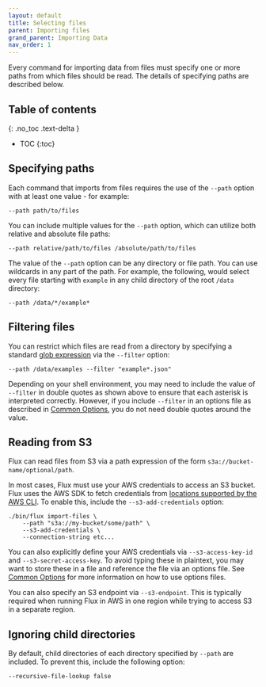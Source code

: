 ```yaml
---
layout: default
title: Selecting files
parent: Importing files
grand_parent: Importing Data
nav_order: 1
---
```


Every command for importing data from files must specify one or more paths from which files should be read. The details
of specifying paths are described below.

## Table of contents
{: .no_toc .text-delta }

- TOC
{:toc}

## Specifying paths

Each command that imports from files requires the use of the `--path` option with at least one value - for example:

    --path path/to/files

You can include multiple values for the `--path` option, which can utilize both relative and absolute file paths:

    --path relative/path/to/files /absolute/path/to/files


The value of the `--path` option can be any directory or file path. You can use wildcards in any part of the path. For
example, the following, would select every file starting with `example` in any child directory of the root `/data`
directory:

    --path /data/*/example*

## Filtering files

You can restrict which files are read from a directory by specifying a standard
[glob expression](https://en.wikipedia.org/wiki/Glob_(programming)) via the `--filter` option:

    --path /data/examples --filter "example*.json"

Depending on your shell environment, you may need to include the value of `--filter` in double quotes as shown above to
ensure that each asterisk is interpreted correctly. However, if you include `--filter` in an options file as 
described in [Common Options](../../common-options.md), you do not need double quotes around the value. 

## Reading from S3

Flux can read files from S3 via a path expression of the form `s3a://bucket-name/optional/path`.

In most cases, Flux must use your AWS credentials to access an S3 bucket. Flux uses the AWS SDK to fetch credentials from 
[locations supported by the AWS CLI](https://docs.aws.amazon.com/cli/latest/userguide/cli-authentication-short-term.html). 
To enable this, include the `--s3-add-credentials` option:

```
./bin/flux import-files \
    --path "s3a://my-bucket/some/path" \
    --s3-add-credentials \
    --connection-string etc... 
```

You can also explicitly define your AWS credentials via `--s3-access-key-id` and `--s3-secret-access-key`. To avoid 
typing these in plaintext, you may want to store these in a file and reference the file via an options file. See
[Common Options](../../common-options.md) for more information on how to use options files.

You can also specify an S3 endpoint via `--s3-endpoint`. This is typically required when running Flux in AWS in one 
region while trying to access S3 in a separate region. 

## Ignoring child directories

By default, child directories of each directory specified by `--path` are included. To prevent this, include the following
option:

    --recursive-file-lookup false
